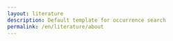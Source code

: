 ```yaml
---
layout: literature
description: Default template for occurrence search
permalink: /en/literature/about
---
```

<script>
  var siteConfig = {
    literature: {
      rootFilter: {countriesOfCoverage: ['CA']},
      excludedFilters: ['countriesOfCoverage'],
      highlightedFilters: ['q', 'countriesOfResearcher', 'year']
    }
  };
</script>